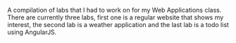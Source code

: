 A compilation of labs that I had to work on for my Web Applications class. There are currently three labs, first one is a regular website that shows my interest, the second lab is a weather application and the last lab is a todo list using AngularJS.
